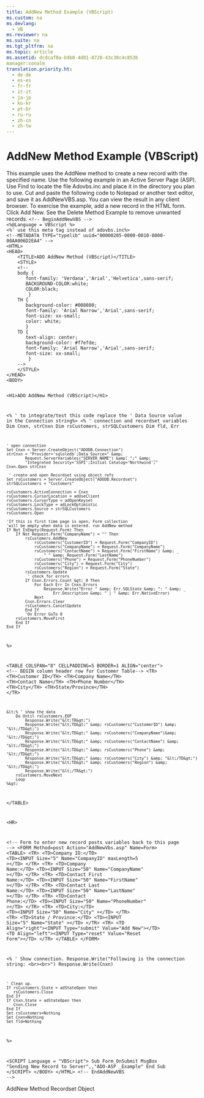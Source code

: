 ```yaml
---
title: AddNew Method Example (VBScript)
ms.custom: na
ms.devlang: 
  - VB
ms.reviewer: na
ms.suite: na
ms.tgt_pltfrm: na
ms.topic: article
ms.assetid: dcdcaf0a-b9b0-4d81-8728-43c38c4c853b
manager:sonalm
translation.priority.ht: 
  - de-de
  - es-es
  - fr-fr
  - it-it
  - ja-jp
  - ko-kr
  - pt-br
  - ru-ru
  - zh-cn
  - zh-tw
---
```

# AddNew Method Example (VBScript)
<?xml version="1.0" encoding="utf-8"?>
<developerReferenceWithoutSyntaxDocument xmlns="http://ddue.schemas.microsoft.com/authoring/2003/5" xmlns:xlink="http://www.w3.org/1999/xlink" xmlns:xsi="http://www.w3.org/2001/XMLSchema-instance" xsi:schemaLocation="http://ddue.schemas.microsoft.com/authoring/2003/5 http://dduestorage.blob.core.windows.net/ddueschema/developer.xsd">
  <introduction>
    <para>This example uses the <legacyLink xlink:href="a9f54be9-5763-45d0-a6eb-09981b03bc08">AddNew</legacyLink> method to create a new record with the specified name.</para>
    <para>Use the following example in an Active Server Page (ASP). Use <legacyBold>Find</legacyBold> to locate the file Adovbs.inc and place it in the directory you plan to use. Cut and paste the following code to Notepad or another text editor, and save it as <legacyBold>AddNewVBS.asp</legacyBold>. You can view the result in any client browser.</para>
    <para>To exercise the example, add a new record in the HTML form. Click <legacyBold>Add New</legacyBold>. See the <legacyLink xlink:href="78935d6d-1c1a-4306-a83a-1763210c69f9">Delete Method Example</legacyLink> to remove unwanted records.</para>
    <code>&lt;!-- BeginAddNewVBS --&gt;
&lt;%@Language = VBScript %&gt;
&lt;%' use this meta tag instead of adovbs.inc%&gt;
&lt;!--METADATA TYPE="typelib" uuid="00000205-0000-0010-8000-00AA006D2EA4" --&gt;
&lt;HTML&gt;
&lt;HEAD&gt;
    &lt;TITLE&gt;ADO AddNew Method (VBScript)&lt;/TITLE&gt;
    &lt;STYLE&gt;
    &lt;!--
    body {
       font-family: 'Verdana','Arial','Helvetica',sans-serif;
       BACKGROUND-COLOR:white;
       COLOR:black;
        }
    TH {
       background-color: #008080; 
       font-family: 'Arial Narrow','Arial',sans-serif; 
       font-size: xx-small;
       color: white;
       }
    TD { 
       text-align: center;
       background-color: #f7efde;
       font-family: 'Arial Narrow','Arial',sans-serif; 
       font-size: xx-small;
        }
    --&gt;
    &lt;/STYLE&gt;
&lt;/HEAD&gt;
&lt;BODY&gt; 

&lt;H1&gt;ADO AddNew Method (VBScript)&lt;/H1&gt;

&lt;% ' to integrate/test this code replace the 
   ' Data Source value in the Connection string%&gt;
&lt;% 
    ' connection and recordset variables
    Dim Cnxn, strCnxn
    Dim rsCustomers, strSQLCustomers
    Dim fld, Err

    ' open connection
    Set Cnxn = Server.CreateObject("ADODB.Connection")
    strCnxn = "Provider='sqloledb';Data Source=" &amp; _
            Request.ServerVariables("SERVER_NAME") &amp; ";" &amp; _
            "Integrated Security='SSPI';Initial Catalog='Northwind';"
    Cnxn.Open strCnxn
        
     ' create and open Recordset using object refs
    Set rsCustomers = Server.CreateObject("ADODB.Recordset")
    strSQLCustomers = "Customers"
    
    rsCustomers.ActiveConnection = Cnxn
    rsCustomers.CursorLocation = adUseClient
    rsCustomers.CursorType = adOpenKeyset
    rsCustomers.LockType = adLockOptimistic
    rsCustomers.Source = strSQLCustomers
    rsCustomers.Open

    'If this is first time page is open, Form collection
    'will be empty when data is entered. run AddNew method
    If Not IsEmpty(Request.Form) Then
        If Not Request.Form("CompanyName") = "" Then
            rsCustomers.AddNew
                rsCustomers("CustomerID") = Request.Form("CompanyID")
                rsCustomers("CompanyName") = Request.Form("CompanyName")
                rsCustomers("ContactName") = Request.Form("FirstName") &amp; _
                    " " &amp; Request.Form("LastName")
                rsCustomers("Phone") = Request.Form("PhoneNumber")
                rsCustomers("City") = Request.Form("City")
                rsCustomers("Region") = Request.Form("State")
            rsCustomers.Update
             ' check for errors
            If Cnxn.Errors.Count &gt; 0 Then
                For Each Err In Cnxn.Errors
                    Response.Write("Error " &amp; Err.SQLState &amp; ": " &amp; _
                        Err.Description &amp; " | " &amp; Err.NativeError)
                Next
            Cnxn.Errors.Clear
            rsCustomers.CancelUpdate
            End If
            'On Error GoTo 0
        rsCustomers.MoveFirst
        End If
    End If
%&gt;

&lt;TABLE COLSPAN="8" CELLPADDING=5 BORDER=1 ALIGN="center"&gt;
&lt;!-- BEGIN column header row for Customer Table--&gt;
    &lt;TR&gt;
        &lt;TH&gt;Customer ID&lt;/TH&gt;
        &lt;TH&gt;Company Name&lt;/TH&gt;
        &lt;TH&gt;Contact Name&lt;/TH&gt;
        &lt;TH&gt;Phone Number&lt;/TH&gt;
        &lt;TH&gt;City&lt;/TH&gt;
        &lt;TH&gt;State/Province&lt;/TH&gt;
        &lt;/TR&gt;
        
    &lt;% ' show the data
        Do Until rsCustomers.EOF
            Response.Write("&lt;TR&gt;")
            Response.Write("&lt;TD&gt;" &amp; rsCustomers("CustomerID") &amp; "&lt;/TD&gt;")
            Response.Write("&lt;TD&gt;" &amp; rsCustomers("CompanyName")&amp; "&lt;/TD&gt;")
            Response.Write("&lt;TD&gt;" &amp; rsCustomers("ContactName") &amp; "&lt;/TD&gt;")
            Response.Write("&lt;TD&gt;" &amp; rsCustomers("Phone") &amp; "&lt;/TD&gt;")
            Response.Write("&lt;TD&gt;" &amp; rsCustomers("City") &amp; "&lt;/TD&gt;")
            Response.Write("&lt;TD&gt;" &amp; rsCustomers("Region") &amp; "&lt;/TD&gt;")
            Response.Write("&lt;/TR&gt;")
        rsCustomers.MoveNext 
        Loop 
    %&gt;
&lt;/TABLE&gt; 

&lt;HR&gt;

&lt;!--
    Form to enter new record posts variables
    back to this page
--&gt;
&lt;FORM Method=post Action="AddNewVbs.asp" Name=Form&gt;
    &lt;TABLE&gt;
        &lt;TR&gt;
            &lt;TD&gt;Company ID:&lt;/TD&gt;
            &lt;TD&gt;&lt;INPUT Size="5" Name="CompanyID" maxLength=5  &gt;&lt;/TD&gt;
        &lt;/TR&gt;
        &lt;TR&gt;
            &lt;TD&gt;Company Name:&lt;/TD&gt;
            &lt;TD&gt;&lt;INPUT Size="50" Name="CompanyName" &gt;&lt;/TD&gt;
        &lt;/TR&gt;
        &lt;TR&gt;
            &lt;TD&gt;Contact First Name:&lt;/TD&gt;
            &lt;TD&gt;&lt;INPUT Size="50" Name="FirstName" &gt;&lt;/TD&gt;
        &lt;/TR&gt;
        &lt;TR&gt;
            &lt;TD&gt;Contact Last Name:&lt;/TD&gt;
            &lt;TD&gt;&lt;INPUT Size="50" Name="LastName" &gt;&lt;/TD&gt;
        &lt;/TR&gt;
        &lt;TR&gt;
            &lt;TD&gt;Contact Phone:&lt;/TD&gt;
            &lt;TD&gt;&lt;INPUT Size="50" Name="PhoneNumber" &gt;&lt;/TD&gt;
        &lt;/TR&gt;
        &lt;TR&gt;
            &lt;TD&gt;City:&lt;/TD&gt;
            &lt;TD&gt;&lt;INPUT Size="50" Name="City" &gt;&lt;/TD&gt;
        &lt;/TR&gt;
        &lt;TR&gt;
            &lt;TD&gt;State / Province:&lt;/TD&gt;
            &lt;TD&gt;&lt;INPUT Size="5" Name="State" &gt;&lt;/TD&gt;
        &lt;/TR&gt;
        &lt;TR&gt;
            &lt;TD Align="right"&gt;&lt;INPUT Type="submit" Value="Add New"&gt;&lt;/TD&gt;
            &lt;TD Align="left"&gt;&lt;INPUT Type="reset" Value="Reset Form"&gt;&lt;/TD&gt;
        &lt;/TR&gt;
    &lt;/TABLE&gt;
&lt;/FORM&gt;

&lt;%
    ' Show connection.
    Response.Write("Following is the connection string: &lt;br&gt;&lt;br&gt;")
    Response.Write(Cnxn)

    ' Clean up.
    If rsCustomers.State = adStateOpen then
       rsCustomers.Close
    End If
    If Cnxn.State = adStateOpen then
       Cnxn.Close
    End If
    Set rsCustomers=Nothing
    Set Cnxn=Nothing
    Set fld=Nothing
%&gt;

&lt;SCRIPT Language = "VBScript"&gt;
Sub Form_OnSubmit
   MsgBox "Sending New Record to Server",,"ADO-ASP _Example"
End Sub
&lt;/SCRIPT&gt;
&lt;/BODY&gt;
&lt;/HTML&gt;
&lt;!-- EndAddNewVBS --&gt;</code>
  </introduction>
  <relatedTopics>
<link xlink:href="a9f54be9-5763-45d0-a6eb-09981b03bc08">AddNew Method</link>
<link xlink:href="ede1415f-c3df-4cc5-a05b-2576b2b84b60">Recordset Object</link>
</relatedTopics>
</developerReferenceWithoutSyntaxDocument>